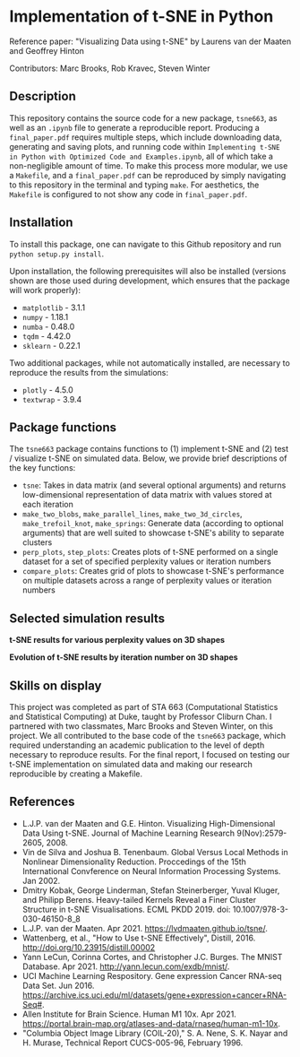 # Implementation of t-SNE in Python

Reference paper: "Visualizing Data using t-SNE" by Laurens van der Maaten and Geoffrey Hinton

Contributors: Marc Brooks, Rob Kravec, Steven Winter

## Description

This repository contains the source code for a new package, `tsne663`, as well as an `.ipynb` file to generate a reproducible report. Producing a `final_paper.pdf` requires multiple steps, which include downloading data, generating and saving plots, and running code within `Implementing t-SNE in Python with Optimized Code and Examples.ipynb`, all of which take a non-negligible amount of time. To make this process more modular, we use a `Makefile`, and a `final_paper.pdf` can be reproduced by simply navigating to this repository in the terminal and typing `make`. For aesthetics, the `Makefile` is configured to not show any code in `final_paper.pdf`.

## Installation

To install this package, one can navigate to this Github repository and run `python setup.py install`. 

Upon installation, the following prerequisites will also be installed (versions shown are those used during development, which ensures that the package will work properly):

- `matplotlib` - 3.1.1
- `numpy` - 1.18.1
- `numba` - 0.48.0
- `tqdm` - 4.42.0
- `sklearn` - 0.22.1

Two additional packages, while not automatically installed, are necessary to reproduce the results from the simulations:

- `plotly` - 4.5.0
- `textwrap` - 3.9.4

## Package functions

The `tsne663` package contains functions to (1) implement t-SNE and (2) test / visualize t-SNE on simulated data. Below, we provide brief descriptions of the key functions:

- `tsne`: Takes in data matrix (and several optional arguments) and returns low-dimensional representation of data matrix with values stored at each iteration
- `make_two_blobs`, `make_parallel_lines`, `make_two_3d_circles`, `make_trefoil_knot`, `make_springs`: Generate data (according to optional arguments) that are well suited to showcase t-SNE's ability to separate clusters
- `perp_plots`, `step_plots`: Creates plots of t-SNE performed on a single dataset for a set of specified perplexity values or iteration numbers
- `compare_plots`: Creates grid of plots to showcase t-SNE's performance on multiple datasets across a range of perplexity values or iteration numbers

## Selected simulation results

**t-SNE results for various perplexity values on 3D shapes**


**Evolution of t-SNE results by iteration number on 3D shapes**


## Skills on display

This project was completed as part of STA 663 (Computational Statistics and Statistical Computing) at Duke, taught by Professor Cliburn Chan. I partnered with two classmates, Marc Brooks and Steven Winter, on this project. We all contributed to the base code of the `tsne663` package, which required understanding an academic publication to the level of depth necessary to reproduce results. For the final report, I focused on testing our t-SNE implementation on simulated data and making our research reproducible by creating a Makefile.

## References

- L.J.P. van der Maaten and G.E. Hinton. Visualizing High-Dimensional Data Using t-SNE. Journal of Machine Learning Research 9(Nov):2579-2605, 2008.
- Vin de Silva and Joshua B. Tenenbaum. Global Versus Local Methods in Nonlinear Dimensionality Reduction. Proccedings of the 15th International Convference on Neural Information Processing Systems. Jan 2002.
- Dmitry Kobak, George Linderman, Stefan Steinerberger, Yuval Kluger, and Philipp Berens. Heavy-tailed Kernels Reveal a Finer Cluster Structure in t-SNE Visualisations. ECML PKDD 2019. doi: 10.1007/978-3-030-46150-8_8
- L.J.P. van der Maaten. Apr 2021. https://lvdmaaten.github.io/tsne/.
- Wattenberg, et al., "How to Use t-SNE Effectively", Distill, 2016. http://doi.org/10.23915/distill.00002
- Yann LeCun, Corinna Cortes, and Christopher J.C. Burges. The MNIST Database. Apr 2021. http://yann.lecun.com/exdb/mnist/.
- UCI Machine Learning Respository. Gene expression Cancer RNA-seq Data Set. Jun 2016. https://archive.ics.uci.edu/ml/datasets/gene+expression+cancer+RNA-Seq#.
- Allen Institute for Brain Science. Human M1 10x. Apr 2021. https://portal.brain-map.org/atlases-and-data/rnaseq/human-m1-10x.
- "Columbia Object Image Library (COIL-20)," S. A. Nene, S. K. Nayar and H. Murase, Technical Report CUCS-005-96, February 1996.
